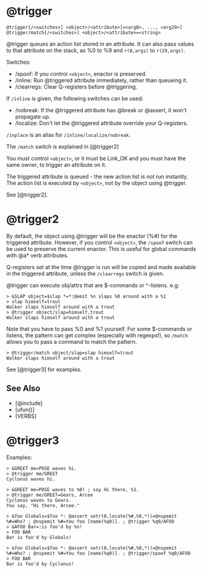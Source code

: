 # @trigger
`@trigger[/<switches>] <object>/<attribute>[=<arg0>, ..., <arg29>]`
`@trigger/match[/<switches>] <object>/<attribute>=<string>`

@trigger queues an action list stored in an attribute. It can also pass values to that attribute on the stack, as %0 to %9 and `r(0,args)` to `r(29,args)`.

Switches:
- /spoof: If you control `<object>`, enactor is preserved.
- /inline: Run @triggered attribute immediately, rather than queueing it.
- /clearregs: Clear Q-registers before @triggering.

If `/inline` is given, the following switches can be used:
- /nobreak: If the @triggered attribute has @break or @assert, it won't propagate up.
- /localize: Don't let the @triggered attribute override your Q-registers.

`/inplace` is an alias for `/inline/localize/nobreak`.

The `/match` switch is explained in [@trigger2]

You must control `<object>`, or it must be Link_OK and you must have the same owner, to trigger an attribute on it.

The triggered attribute is queued - the new action list is not run instantly. The action list is executed by `<object>`, not by the object using @trigger.

See [@trigger2].
# @trigger2
By default, the object using @trigger will be the enactor (%#) for the triggered attribute. However, if you control `<object>`, the `/spoof` switch can be used to preserve the current enactor. This is useful for global commands with @a* verb attributes.

Q-registers set at the time @trigger is run will be copied and made available in the triggered attribute, unless the `/clearregs` switch is given.

@trigger can execute obj/attrs that are $-commands or ^-listens. e.g:
```
> &SLAP object=$slap *=*:@emit %n slaps %0 around with a %1
> slap himself=trout
Walker slaps himself around with a trout
> @trigger object/slap=himself,trout
Walker slaps himself around with a trout
```

Note that you have to pass %0 and %1 yourself. For some $-commands or listens, the pattern can get complex (especially with regexps!), so `/match` allows you to pass a command to match the pattern.
```
> @trigger/match object/slap=slap himself=trout
Walker slaps himself around with a trout
```

See [@trigger3] for examples.

## See Also
- [@include]
- [ufun()]
- [VERBS]
# @trigger3
Examples:
```
> &GREET me=POSE waves hi.
> @trigger me/GREET
Cyclonus waves hi.
```

```
> &GREET me=POSE waves to %0! ; say Hi there, %1.
> @trigger me/GREET=Gears, Arcee
Cyclonus waves to Gears.
You say, "Hi there, Arcee."
```

```
> &foo Globals=$foo *: @assert setr(0,locate(%#,%0,*))=@nspemit %#=Who? ; @nspemit %#=You foo [name(%q0)]. ; @trigger %q0/AFOO
> &AFOO Bar=:is foo'd by %n!
> FOO BAR
Bar is foo'd by Globals!
```

```
> &foo Globals=$foo *: @assert setr(0,locate(%#,%0,*))=@nspemit %#=Who? ; @nspemit %#=You foo [name(%q0)]. ; @trigger/spoof %q0/AFOO
> FOO BAR
Bar is foo'd by Cyclonus!
```

